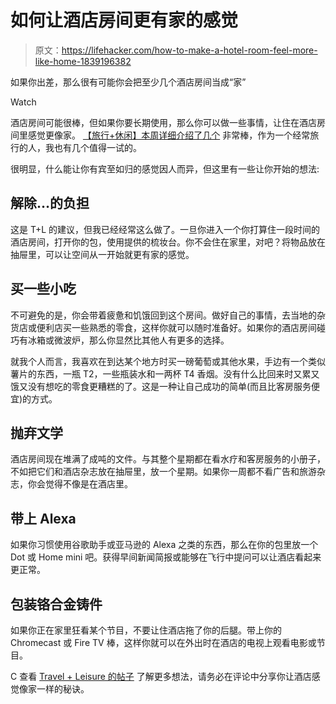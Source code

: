# 如何让酒店房间更有家的感觉

> 原文：<https://lifehacker.com/how-to-make-a-hotel-room-feel-more-like-home-1839196382>

如果你出差，那么很有可能你会把至少几个酒店房间当成“家”

Watch

酒店房间可能很棒，但如果你要长期使用，那么你可以做一些事情，让住在酒店房间里感觉更像家。 [【旅行+休闲】本周详细介绍了几个](https://www.travelandleisure.com/travel-tips/how-to-make-extended-stay-trip-feel-like-home) 非常棒，作为一个经常旅行的人，我也有几个值得一试的。

很明显，什么能让你有宾至如归的感觉因人而异，但这里有一些让你开始的想法:

## 解除…的负担

这是 T+L 的建议，但我已经经常这么做了。一旦你进入一个你打算住一段时间的酒店房间，打开你的包，使用提供的梳妆台。你不会住在家里，对吧？将物品放在抽屉里，可以让空间从一开始就更有家的感觉。

## 买一些小吃

不可避免的是，你会带着疲惫和饥饿回到这个房间。做好自己的事情，去当地的杂货店或便利店买一些熟悉的零食，这样你就可以随时准备好。如果你的酒店房间碰巧有冰箱或微波炉，那么你显然比其他人有更多的选择。

就我个人而言，我喜欢在到达某个地方时买一磅葡萄或其他水果，手边有一个类似薯片的东西，一瓶 T2，一些瓶装水和一两杯 T4 香烟。没有什么比回来时又累又饿又没有想吃的零食更糟糕的了。这是一种让自己成功的简单(而且比客房服务便宜)的方式。

## 抛弃文学

酒店房间现在堆满了成吨的文件。与其整个星期都在看水疗和客房服务的小册子，不如把它们和酒店杂志放在抽屉里，放一个星期。如果你一周都不看广告和旅游杂志，你会觉得不像是在酒店里。

## 带上 Alexa

如果你习惯使用谷歌助手或亚马逊的 Alexa 之类的东西，那么在你的包里放一个 Dot 或 Home mini 吧。获得早间新闻简报或能够在飞行中提问可以让酒店看起来更正常。

## 包装铬合金铸件

如果你正在家里狂看某个节目，不要让住酒店拖了你的后腿。带上你的 Chromecast 或 Fire TV 棒，这样你就可以在外出时在酒店的电视上观看电影或节目。

C 查看 [Travel + Leisure 的帖子](https://www.travelandleisure.com/travel-tips/how-to-make-extended-stay-trip-feel-like-home) 了解更多想法，请务必在评论中分享你让酒店感觉像家一样的秘诀。
